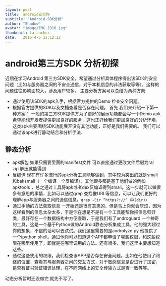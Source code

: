 ```yaml
---
layout: post
title:  android安全狗
subtitle: "Android-SDK分析"
author: "Shadow"
avatar: "image/IMG_2916.jpg"
thumbnail: fa-anchor
date:   2016-4-5 12:12:12
---
```


# android第三方SDK 分析初探

近期在学习Android 第三方SDK安全，希望通过分析具体程序得出该SDK的安全问题（比如与服务器之间的不安全通信，对于本机信息的非法获取等等），这样的问题往往影响面较大，涉及用户较多。
主要分析方案可以总结为两种方向:
* 通过使用该SDK的apk入手，根据官方提供的Demo 检查安全问题。
* 根据官方提供的SDK以及文档查看是否存在问题。
首先 我们来介绍一下第一种方案： 一般的第三方SDK提供方为了更好的展示功能都会写一个Demo apk 希望能想开发者提供更加良好的服务，这也正好给我们更加良好的分析环境，这类apk主要围绕SDK功能展开没有其他功能，正好是我们需要的。
我们可以通过该apk进行静动结合和分析手法.

##  静态分析
* apk解包  如果只需要里面的manifest文件  可以直接通过更改文件后缀为rar zip 解压就能得到
* 反编译  现在有许多流行的apk分析工具能够做到，其中较为突出的就是smali和baksmali（一个编译一个反编译），其他很多都是基于他们做的例如apktools ，总之通过工具将apk或者dex反编译得到smali，这一步就可以做很多有意思的事情，比如可以通过grep 查找像URL等信息，可以让我们更好的理解app与服务器之间的通信信息，`grep -Eir “https?://“ XX(dir)/`
* 通过手动的方法获取信息 一开始还是很有意思的，但是马上你就会厌烦，因为这样看到的信息太杂太多，于是你在想是不是有一个工具能帮你把信息归好类，最好存在一个数据结构中方便查取，于是我们有了androguard  一个神奇的工具，这是一个基于Python做的Android静态分析集成工具，他的强大超过你的想象，不信的话可以去试试。我们这里需要的是androlyze.py 他提供了一个ipython shell。通过他你可以知道这个APP都申请了哪些权限，和这些权限在哪里使用了，即就是在哪里调用的方法。还有很多，我们这里主要想知道这些。
* 通过这些使用的权限，我们检查该APP是否存在安全问题，比如在他使用了网络的位置，查看其与服务器之间的交互方式，对于敏感信息是否进行了加密，是否有证书验证错误处理，在不同网络上的安全传输方式是否一致等等。

动态分析暂时还没做完 就先不写了。
